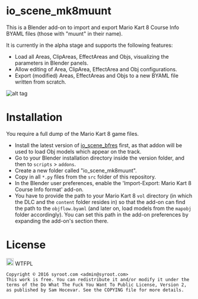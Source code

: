 # io_scene_mk8muunt

This is a Blender add-on to import and export Mario Kart 8 Course Info BYAML files (those with "muunt" in their name).

It is currently in the alpha stage and supports the following features:

- Load all Areas, ClipAreas, EffectAreas and Objs, visualizing the parameters in Blender panels.
- Allow editing of Area, ClipArea, EffectArea and Obj configurations.
- Export (modified) Areas, EffectAreas and Objs to a new BYAML file written from scratch.

![alt tag](https://raw.githubusercontent.com/Syroot/io_scene_mk8muunt/master/doc/readme/example.png)

Installation
============

You require a full dump of the Mario Kart 8 game files.

- Install the latest version of <a href="https://github.com/Syroot/io_scene_bfres">io_scene_bfres</a> first, as that addon will be used to load Obj models which appear on the track.
- Go to your Blender installation directory inside the version folder, and then to `scripts` > `addons`.
- Create a new folder called "io_scene_mk8muunt".
- Copy in all `*.py` files from the `src` folder of this repository.
- In the Blender user preferences, enable the 'Import-Export: Mario Kart 8 Course Info format' add-on.
- You have to provide the path to your Mario Kart 8 `vol` directory (in which the DLC and the `content` folder resides in) so that the add-on can find the path to the `objflow.byaml` (and later on, load models from the `mapobj` folder accordingly). You can set this path in the add-on preferences by expanding the add-on's section there.

License
=======

<a href="http://www.wtfpl.net/"><img src="http://www.wtfpl.net/wp-content/uploads/2012/12/wtfpl.svg" height="20" alt="WTFPL" /></a> WTFPL

    Copyright © 2016 syroot.com <admin@syroot.com>
    This work is free. You can redistribute it and/or modify it under the
    terms of the Do What The Fuck You Want To Public License, Version 2,
    as published by Sam Hocevar. See the COPYING file for more details.
